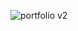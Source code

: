 ![portfolio v2](https://github.com/fayjulislamalimran/portfolio-v2/assets/95949638/2bd6c5bb-cf89-4acd-b9fc-76673f3e6cc8)
